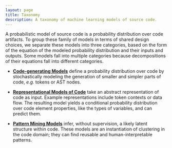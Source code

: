 ```yaml
---
layout: page
title: Taxonomy
description: A taxonomy of machine learning models of source code.
---
```

A probabilistic model of source code is a probability distribution 
over code artifacts. To group these family of models
in terms of shared design choices,
we separate these models into three categories,
based on the form of the equation of the modeled probability 
distribution and their inputs and outputs. Some models fall into multiple categories
because decompositions of their equations fall into different categories.


 * [**Code-generating Models**](generative.html) define a probability distribution over code by 
    stochastically modeling the generation of smaller and simpler parts of code, _e.g._
    tokens or AST nodes.

 * [**Representational Models of Code**](representational.html) take an abstract
    representation of 
    code as input.  Example representations include token contexts or data flow.
    The resulting model yields a conditional probability distribution over code
    element properties, like the types of variables, and can predict them.

 * [**Pattern Mining Models**](pattern.html) infer, without supervision, a likely latent
    structure within code. These models are an instantiation of clustering
    in the code domain; they can find reusable and human-interpretable patterns.

